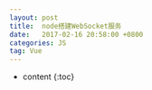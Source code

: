 ```yaml
---
layout: post
title:  node搭建WebSocket服务
date:   2017-02-16 20:58:00 +0800
categories: JS
tag: Vue
---
```


* content
{:toc}
